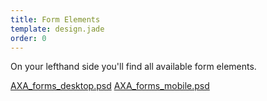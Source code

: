 ```yaml
---
title: Form Elements
template: design.jade
order: 0
---
```


On your lefthand side you'll find all available form elements.

<span class="downloads" >
  <a href="../psd/AXA_forms_desktop.psd" class="downloads__link" >AXA_forms_desktop.psd</a>
  <a href="../psd/AXA_forms_desktop.psd" class="downloads__link" >AXA_forms_mobile.psd</a>
</span>

<!-- Copyright AXA Versicherungen AG 2015 -->

